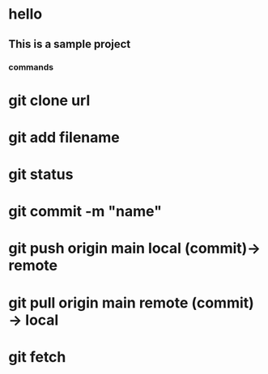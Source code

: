 # hello

## This is a sample project

### commands
# git clone url 
# git add filename
# git status
# git commit -m "name"
# git push origin main local (commit)-> remote
# git pull origin main remote (commit) -> local
# git fetch
